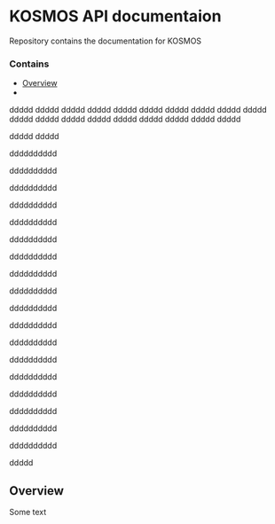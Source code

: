 ﻿# KOSMOS API documentaion
Repository contains the documentation for KOSMOS

### Contains
- [Overview](#overview)
- 
ddddd
ddddd
ddddd
ddddd
ddddd
ddddd
ddddd
ddddd
ddddd
ddddd
ddddd
ddddd
ddddd
ddddd
ddddd
ddddd
ddddd
ddddd
ddddd

ddddd
ddddd

dddddddddd

dddddddddd

dddddddddd

dddddddddd

dddddddddd

dddddddddd

dddddddddd

dddddddddd

dddddddddd

dddddddddd

dddddddddd

dddddddddd

dddddddddd

dddddddddd

dddddddddd

dddddddddd

dddddddddd

dddddddddd

ddddd


## Overview

Some text
